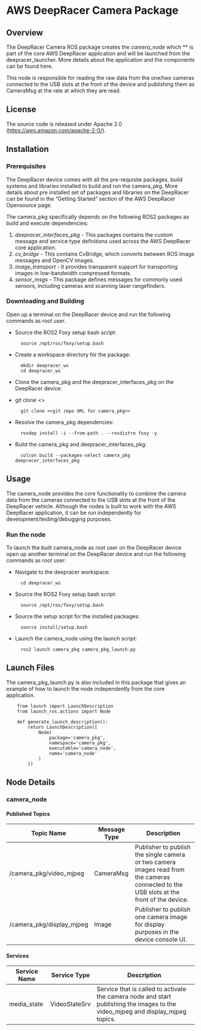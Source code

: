 # AWS DeepRacer Camera Package 

## Overview

The DeepRacer Camera ROS package creates the *camera_node* which ** is part of the core AWS DeepRacer application and will be launched from the deepracer_launcher.  More details about the application and the components can be found here.

This node is responsible for reading the raw data from the one/two cameras connected to the USB slots at the front of the device and publishing them as CameraMsg at the rate at which they are read.

## License

The source code is released under Apache 2.0 (https://aws.amazon.com/apache-2-0/).

## Installation

### Prerequisites

The DeepRacer device comes with all the pre-requisite packages, build systems and libraries installed to build and run the camera_pkg. More details about pre installed set of packages and libraries on the DeepRacer can be found in the “Getting Started” section of the AWS DeepRacer Opensource page.

The camera_pkg specifically depends on the following ROS2 packages as build and execute dependencies:

1. *deepracer_interfaces_pkg* - This packages contains the custom message and service type definitions used across the AWS DeepRacer core application.
2. *cv_bridge* - This contains CvBridge, which converts between ROS Image messages and OpenCV images.
3. *image_transport* - It provides transparent support for transporting images in low-bandwidth compressed formats.
4. *sensor_msgs* - This package defines messages for commonly used sensors, including cameras and scanning laser rangefinders.

### Downloading and Building

Open up a terminal on the DeepRacer device and run the following commands as root user.

- Source the ROS2 Foxy setup bash script:

        source /opt/ros/foxy/setup.bash 

- Create a workspace directory for the package:

        mkdir deepracer_ws
        cd deepracer_ws

- Clone the camera_pkg and the deepracer_interfaces_pkg on the DeepRacer device:

- git clone <<git repo URL for deepracer_interfaces_pkg>>

        git clone <<git repo URL for camera_pkg>>

- Resolve the camera_pkg dependencies:

        rosdep install -i --from-path . --rosdistro foxy -y

- Build the camera_pkg and deepracer_interfaces_pkg:

        colcon build --packages-select camera_pkg deepracer_interfaces_pkg

## Usage

The camera_node provides the core functionality to combine the camera data from the cameras connected to the USB slots at the front of the DeepRacer vehicle. Although the nodes is built to work with the AWS DeepRacer application, it can be run independently for development/testing/debugging purposes.

### Run the node

To launch the built camera_node as root user on the DeepRacer device open up another terminal on the DeepRacer device and run the following commands as root user:

- Navigate to the deepracer workspace:

        cd deepracer_ws

- Source the ROS2 Foxy setup bash script:

        source /opt/ros/foxy/setup.bash 

- Source the setup script for the installed packages:

        source install/setup.bash 

- Launch the camera_node using the launch script:

        ros2 launch camera_pkg camera_pkg_launch.py

## Launch Files

The  camera_pkg_launch.py is also included in this package that gives an example of how to launch the node independently from the core application.

        from launch import LaunchDescription
        from launch_ros.actions import Node

        def generate_launch_description():
            return LaunchDescription([
                Node(
                    package='camera_pkg',
                    namespace='camera_pkg',
                    executable='camera_node',
                    name='camera_node'
                )
            ])


## Node Details

### camera_node

#### Published Topics

| Topic Name | Message Type | Description |
| ---------- | ------------ | ----------- |
| /camera_pkg/video_mjpeg | CameraMsg | Publisher to publish the single camera or two camera images read from the cameras connected to the USB slots at the front of the device. |
| /camera_pkg/display_mjpeg | Image | Publisher to publish one camera image for display purposes in the device console UI.|

#### Services

| Service Name | Service Type | Description |
| ---------- | ------------ | ----------- |
| media_state | VideoStateSrv | Service that is called to activate the camera node and start publishing the images to the video_mjpeg and display_mjpeg topics. |
